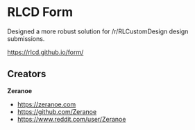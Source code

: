 # RLCD Form

Designed a more robust solution for /r/RLCustomDesign design submissions.

https://rlcd.github.io/form/

## Creators

**Zeranoe**

* https://zeranoe.com
* https://github.com/Zeranoe
* https://www.reddit.com/user/Zeranoe